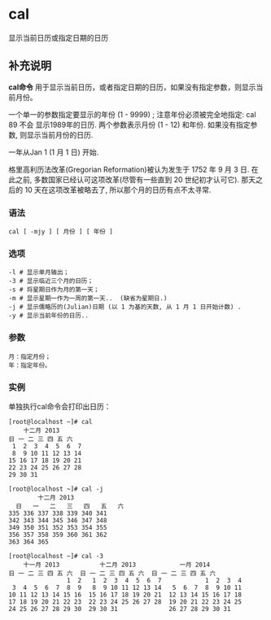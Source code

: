 cal
===

显示当前日历或指定日期的日历

## 补充说明

**cal命令** 用于显示当前日历，或者指定日期的日历，如果没有指定参数，则显示当前月份。

一个单一的参数指定要显示的年份  (1  -  9999)  ;  注意年份必须被完全地指定:  cal 89 不会 显示1989年的日历.  两个参数表示月份 (1 - 12) 和年份.  如果没有指定参数,
则显示当前月份的日历.

一年从Jan 1 (1 月 1 日) 开始.

格里高利历法改革(Gregorian Reformation)被认为发生于 1752 年 9 月 3 日.  在此之前, 多数国家已经认可这项改革(尽管有一些直到 20  世纪初才认可它).   那天之后的  10
天在这项改革被略去了, 所以那个月的日历有点不太寻常.

###  语法

```
cal [ -mjy ] [ 月份 ] [ 年份 ]
```

###  选项

```
-l # 显示单月输出；
-3 # 显示临近三个月的日历；
-s # 将星期日作为月的第一天；
-m # 显示星期一作为一周的第一天..  (缺省为星期日.)
-j # 显示儒略历的(Julian)日期 (以 1 为基的天数, 从 1 月 1 日开始计数) .
-y # 显示当前年份的日历..
```

###  参数

```
月：指定月份；
年：指定年份。
```

###  实例

单独执行cal命令会打印出日历：

```
[root@localhost ~]# cal
    十二月 2013     
日 一 二 三 四 五 六
 1  2  3  4  5  6  7
 8  9 10 11 12 13 14
15 16 17 18 19 20 21
22 23 24 25 26 27 28
29 30 31
```

```
[root@localhost ~]# cal -j
        十二月 2013        
  日   一   二   三   四   五   六
335 336 337 338 339 340 341
342 343 344 345 346 347 348
349 350 351 352 353 354 355
356 357 358 359 360 361 362
363 364 365
```

```
[root@localhost ~]# cal -3
    十一月 2013           十二月 2013            一月 2014      
日 一 二 三 四 五 六  日 一 二 三 四 五 六  日 一 二 三 四 五 六
                1  2   1  2  3  4  5  6  7            1  2  3  4
 3  4  5  6  7  8  9   8  9 10 11 12 13 14   5  6  7  8  9 10 11
10 11 12 13 14 15 16  15 16 17 18 19 20 21  12 13 14 15 16 17 18
17 18 19 20 21 22 23  22 23 24 25 26 27 28  19 20 21 22 23 24 25
24 25 26 27 28 29 30  29 30 31              26 27 28 29 30 31  
```


<!-- Linux命令行搜索引擎：https://jaywcjlove.github.io/linux-command/ -->
